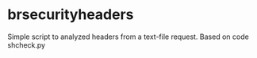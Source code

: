 # brsecurityheaders
Simple script to analyzed headers from a text-file request. Based on code shcheck.py  
